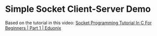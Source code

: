 # Simple Socket Client-Server Demo

Based on the tutorial in this video: [Socket Programming Tutorial In C For Beginners | Part 1 | Eduonix
](https://www.youtube.com/watch?v=LtXEMwSG5-8)
